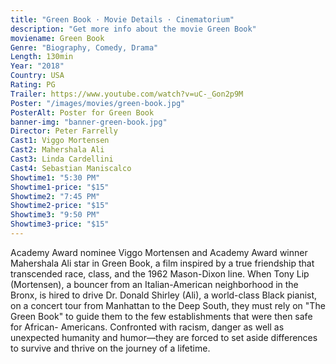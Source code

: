 ```yaml
---
title: "Green Book · Movie Details · Cinematorium"
description: "Get more info about the movie Green Book"
moviename: Green Book
Genre: "Biography, Comedy, Drama"
Length: 130min
Year: "2018"
Country: USA
Rating: PG
Trailer: https://www.youtube.com/watch?v=uC-_Gon2p9M
Poster: "/images/movies/green-book.jpg"
PosterAlt: Poster for Green Book
banner-img: "banner-green-book.jpg"
Director: Peter Farrelly
Cast1: Viggo Mortensen
Cast2: Mahershala Ali
Cast3: Linda Cardellini
Cast4: Sebastian Maniscalco
Showtime1: "5:30 PM"
Showtime1-price: "$15"
Showtime2: "7:45 PM"
Showtime2-price: "$15"
Showtime3: "9:50 PM"
Showtime3-price: "$15"
---
```

Academy Award nominee Viggo Mortensen and Academy Award winner Mahershala Ali star in Green Book, a film inspired by a true friendship that transcended race, class, and the 1962 Mason-Dixon line. When Tony Lip (Mortensen), a bouncer from an Italian-American neighborhood in the Bronx, is hired to drive Dr. Donald Shirley (Ali), a world-class Black pianist, on a concert tour from Manhattan to the Deep South, they must rely on "The Green Book" to guide them to the few establishments that were then safe for African- Americans. Confronted with racism, danger as well as unexpected humanity and humor—they are forced to set aside differences to survive and thrive on the journey of a lifetime.
